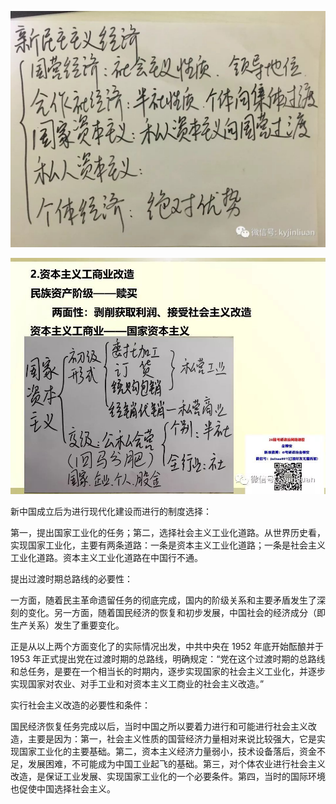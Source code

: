 ![](media/15752721961330.jpg)

![](media/15752722563426.jpg)

新中国成立后为进行现代化建设而进行的制度选择：

第一，提出国家工业化的任务；第二，选择社会主义工业化道路。从世界历史看，实现国家工业化，主要有两条道路：一条是资本主义工业化道路；一条是社会主义工业化道路。资本主义工业化道路在中国行不通。

提出过渡时期总路线的必要性：

一方面，随着民主革命遗留任务的彻底完成，国内的阶级关系和主要矛盾发生了深刻的变化。另一方面，随着国民经济的恢复和初步发展，中国社会的经济成分（即生产关系）发生了重要变化。

正是从以上两个方面变化了的实际情况出发，中共中央在 1952 年底开始酝酿并于 1953 年正式提出党在过渡时期的总路线，明确规定：“党在这个过渡时期的总路线和总任务，是要在一个相当长的时期内，逐步实现国家的社会主义工业化，并逐步实现国家对农业、对手工业和对资本主义工商业的社会主义改造。”

实行社会主义改造的必要性和条件：

国民经济恢复任务完成以后，当时中国之所以要着力进行和可能进行社会主义改造，主要是因为：第一，社会主义性质的国营经济力量相对来说比较强大，它是实现国家工业化的主要基础。第二，资本主义经济力量弱小，技术设备落后，资金不足，发展困难，不可能成为中国工业起飞的基础。第三，对个体农业进行社会主义改造，是保证工业发展、实现国家工业化的一个必要条件。第四，当时的国际环境也促使中国选择社会主义。
